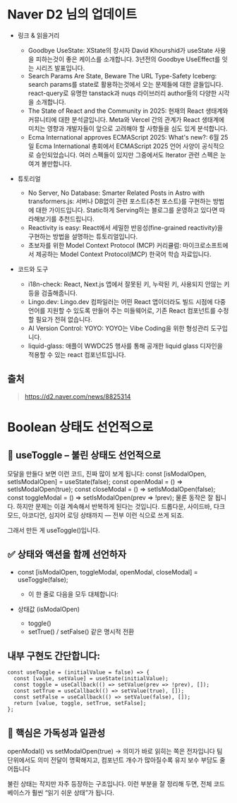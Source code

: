 # Naver D2 님의 업데이트 

- 링크 & 읽을거리
  - Goodbye UseState: XState의 창시자 David Khourshid가 useState 사용을 피하는것이 좋은 케이스를 소개합니다. 3년전의 Goodbye UseEffect를 잇는 시리즈 발표입니다.
  - Search Params Are State, Beware The URL Type-Safety Iceberg: search params를 state로 활용하는것에서 오는 문제들에 대한 글들입니다. react-query로 유명한 tanstack과 nuqs 라이브러리 author들의 다양한 시각을 소개합니다.
  - The State of React and the Community in 2025: 현재의 React 생태계와 커뮤니티에 대한 분석글입니다. Meta와 Vercel 간의 관계가 React 생태계에 미치는 영향과 개발자들이 앞으로 고려해야 할 사항들을 심도 있게 분석합니다.
  - Ecma International approves ECMAScript 2025: What's new?: 6월 25일 Ecma International 총회에서 ECMAScript 2025 언어 사양이 공식적으로 승인되었습니다. 여러 스펙들이 있지만 그중에서도 Iterator 관련 스펙은 눈여겨 볼만합니다.

- 튜토리얼
  - No Server, No Database: Smarter Related Posts in Astro with transformers.js: 서버나 DB없이 관련 포스트(추천 포스트)를 구현하는 방법에 대한 가이드입니다. Static하게 Serving하는 블로그를 운영하고 있다면 따라해보기를 추천드립니다.
  - Reactivity is easy: React에서 세밀한 반응성(fine-grained reactivity)을 구현하는 방법을 설명하는 튜토리얼입니다.
  - 초보자를 위한 Model Context Protocol (MCP) 커리큘럼: 마이크로소프트에서 제공하는 Model Context Protocol(MCP) 한국어 학습 자료입니다.

- 코드와 도구
  - i18n-check: React, Next.js 앱에서 잘못된 키, 누락된 키, 사용되지 안않는 키 등을 검출해줍니다.
  - Lingo.dev: Lingo.dev 컴파일러는 어떤 React 앱이더라도 빌드 시점에 다중 언어를 지원할 수 있도록 만들어 주는 미들웨어로, 기존 React 컴포넌트를 수정할 필요가 전혀 없습니다.
  - AI Version Control: YOYO: YOYO는 Vibe Coding을 위한 형성관리 도구입니다.
  - liquid-glass: 애플이 WWDC25 행사를 통해 공개한 liquid glass 디자인을 적용할 수 있는 react 컴포넌트입니다.

## 출처 

> https://d2.naver.com/news/8825314

# Boolean 상태도 선언적으로 

## 🎯 useToggle – 불린 상태도 선언적으로

모달을 만들다 보면 이런 코드, 진짜 많이 보게 됩니다:
const [isModalOpen, setIsModalOpen] = useState(false);
const openModal = () => setIsModalOpen(true);
const closeModal = () => setIsModalOpen(false);
const toggleModal = () => setIsModalOpen(prev => !prev);
물론 동작은 잘 됩니다. 하지만 문제는 이걸 계속해서 반복하게 된다는 것입니다. 드롭다운, 사이드바, 다크모드, 아코디언, 심지어 로딩 상태까지 — 전부 이런 식으로 쓰게 되죠.

그래서 만든 게 useToggle()입니다.

## ✅ 상태와 액션을 함께 선언하자
- const [isModalOpen, toggleModal, openModal, closeModal] = useToggle(false);
  - 이 한 줄로 다음을 모두 대체합니다:

- 상태값 (isModalOpen)
  - toggle()
  - setTrue() / setFalse() 같은 명시적 전환

## 내부 구현도 간단합니다:

```react
const useToggle = (initialValue = false) => {
  const [value, setValue] = useState(initialValue);
  const toggle = useCallback(() => setValue(prev => !prev), []);
  const setTrue = useCallback(() => setValue(true), []);
  const setFalse = useCallback(() => setValue(false), []);
  return [value, toggle, setTrue, setFalse];
};
```

## 🧠 핵심은 가독성과 일관성

openModal() vs setModalOpen(true) → 의미가 바로 읽히는 쪽은 전자입니다
팀 단위에서도 의미 전달이 명확해지고,
컴포넌트 개수가 많아질수록 유지 보수 부담도 줄어듭니다

불린 상태는 작지만 자주 등장하는 구조입니다. 이런 부분을 잘 정리해 두면, 전체 코드베이스가 훨씬 “읽기 쉬운 상태”가 됩니다.